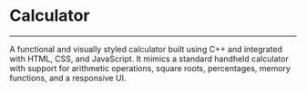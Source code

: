 # Calculator

___________________________________

A functional and visually styled calculator built using C++ and integrated with HTML, CSS, and JavaScript. It mimics a standard handheld calculator with support for arithmetic operations, square roots, percentages, memory functions, and a responsive UI.

